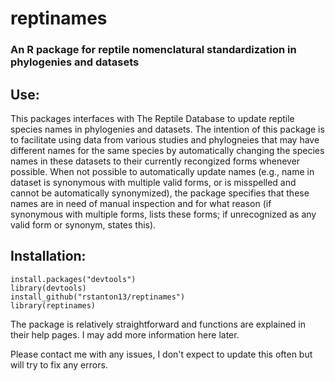 # reptinames
### An R package for reptile nomenclatural standardization in phylogenies and datasets

## Use:
This packages interfaces with The Reptile Database to update reptile species names in phylogenies and datasets. The intention of this package is to facilitate using data from various studies and phylogneies that may have different names for the same species by automatically changing the species names in these datasets to their currently recongized forms whenever possible. When not possible to automatically update names (e.g., name in dataset is synonymous with multiple valid forms, or is misspelled and cannot be automatically synonymized), the package specifies that these names are in need of manual inspection and for what reason (if synonymous with multiple forms, lists these forms; if unrecognized as any valid form or synonym, states this). 

## Installation:
```
install.packages("devtools")
library(devtools)
install_github("rstanton13/reptinames")
library(reptinames)
```

The package is relatively straightforward and functions are explained in their help pages. I may add more information here later.

Please contact me with any issues, I don't expect to update this often but will try to fix any errors.
